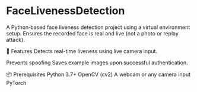 # FaceLivenessDetection

A Python‑based face liveness detection project using a virtual environment setup. Ensures the recorded face is real and live (not a photo or replay attack).

🧠 Features
Detects real-time liveness using live camera input.

Prevents spoofing 
Saves example images upon successful authentication.

📦 Prerequisites
Python 3.7+
OpenCV (cv2)
A webcam or any camera input
PyTorch

